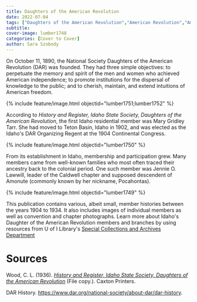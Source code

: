 ```yaml
---
title: Daughters of the American Revolution
date: 2022-07-04
tags: ["Daughters of the American Revolution","American Revolution","American Revolutionary War"]
subtitle: 
cover-image: lumber1748
categories: [Cover to Cover]
author: Sara Szobody
---
```


On October 11, 1890, the National Society Daughters of the American Revolution (DAR) was founded. They had three simple objectives: to perpetuate the memory and spirit of the men and women who achieved American independence; to promote institutions for the dispersal of knowledge to the public; and to cherish, maintain, and extend intuitions of American freedom.

{% include feature/image.html objectid="lumber1751;lumber1752" %}

According to *History and Register, Idaho State Society, Daughters of the American Revolution*, the first Idaho residential member was Mary Gridley Tarr. She had moved to Teton Basin, Idaho in 1902, and was elected as the Idaho's DAR Organizing Regent at the 1904 Continental Congress.

{% include feature/image.html objectid="lumber1750" %}

From its establishment in Idaho, membership and participation grew. Many members came from well-known families who most often traced their ancestry back to the colonial period. One such member was Jennie O. Lawwill, leader of the Caldwell chapter and supposed descendent of Amonute (commonly known by her nickname, Pocahontas). 

{% include feature/image.html objectid="lumber1749" %}

This publication contains various, albeit small, member histories between the years 1904 to 1934. It also includes images of individual members as well as convention and chapter photographs. Learn more about Idaho's Daughter of the American Revolution members and branches by using resources from U of I Library's [Special Collections and Archives Department](https://www.lib.uidaho.edu/special-collections/)

# Sources

Wood, C. L. (1936). [*History and Register, Idaho State Society, Daughters of the American Revolution*]() (File copy.). Caxton Printers.

DAR History. https://www.dar.org/national-society/about-dar/dar-history. 